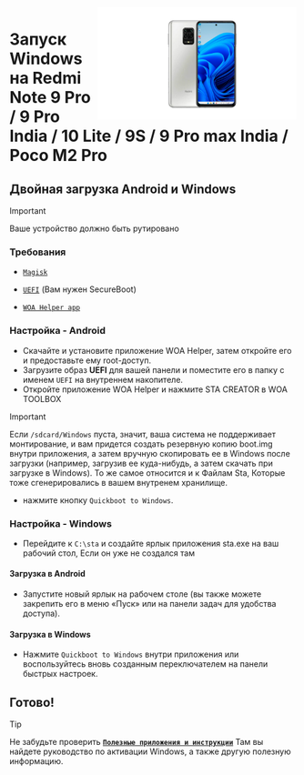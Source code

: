 <img align="right" src="https://github.com/Rubanoxd/Port-Windows-11-redmi-note-9_pro/blob/main/Miatoll.png" width="350" alt="Windows 11 Running On A Redmi Note 9 Pro / 9 Pro India / 10 Lite / 9S / 9 Pro max India / Poco M2 Pro">

# Запуск Windows на Redmi Note 9 Pro / 9 Pro India / 10 Lite / 9S / 9 Pro max India / Poco M2 Pro

## Двойная загрузка Android и Windows
> [!IMPORTANT]
> Ваше устройство должно быть рутировано 

### Требования
- [```Magisk```](https://github.com/topjohnwu/Magisk/releases/latest)

- [```UEFI```](https://github.com/Rubanoxd/Port-Windows-11-redmi-note-9_pro/releases/tag/Uefi) (Вам нужен SecureBoot)

- [```WOA Helper app```](https://github.com/Marius586/WoA-Helper-update/releases/tag/WOA)

### Настройка - Android
- Скачайте и установите приложение WOA Helper, затем откройте его и предоставьте ему root-доступ.
- Загрузите образ **UEFI** для вашей панели и поместите его в папку с именем `UEFI` на внутреннем накопителе.
- Откройте приложение WOA Helper и нажмите STA CREATOR в WOA TOOLBOX
> [!Important]
> Если `/sdcard/Windows` пуста, значит, ваша система не поддерживает монтирование, и вам придется создать резервную копию boot.img внутри приложения, а затем вручную скопировать ее в Windows после загрузки (например, загрузив ее куда-нибудь, а затем скачать при загрузке в Windows). То же самое относится и к Файлам Sta, Которые тоже сгенерировались в вашем внутренем хранилище.
-  нажмите кнопку `Quickboot to Windows`.

### Настройка - Windows
- Перейдите  к `C:\sta` и создайте ярлык приложения sta.exe на ваш рабочий стол, Если он уже не создался там

#### Загрузка в Android
- Запустите новый ярлык на рабочем столе (вы также можете закрепить его в меню «Пуск» или на панели задач для удобства доступа).

#### Загрузка в Windows
- Нажмите `Quickboot to Windows` внутри приложения или воспользуйтесь вновь созданным переключателем на панели быстрых настроек.
  
## Готово!

> [!TIP]
> Не забудьте проверить [**```Полезные приложения и инструкции```**](additional-materials-ru.md
) Там вы найдете руководство по активации Windows, а также другую полезную информацию.